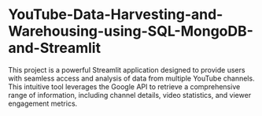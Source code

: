 # YouTube-Data-Harvesting-and-Warehousing-using-SQL-MongoDB-and-Streamlit
This project is a powerful Streamlit application designed to provide users with seamless access and analysis of data from multiple YouTube channels. This intuitive tool leverages the Google API to retrieve a comprehensive range of information, including channel details, video statistics, and viewer engagement metrics.
